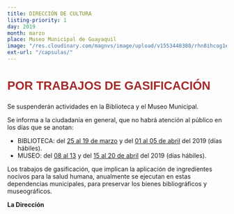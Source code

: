 ```yaml
---
title: DIRECCIÓN DE CULTURA
listing-priority: 1
day: 2019
month: marzo
place: Museo Municipal de Guayaquil
image: "/res.cloudinary.com/magnvs/image/upload/v1553448380/rhn8ihcog1eggqmokipr.jpg"
ext-url: "/capsulas/"
---
```

<h2 style="color:brown;font-family:'Oswald',sans-serif;font-weight:bold;font-size:1.7rem">POR TRABAJOS DE GASIFICACIÓN</h2>

Se suspenderán actividades en la Biblioteca y el Museo Municipal.

Se informa a la ciudadanía en general, que no  habrá atención al público en los días que se anotan:

- BIBLIOTECA: del <u>25 al 19 de marzo</u> y del <u>01 al 05 de abril</u> del 2019 (días hábiles).
- MUSEO: del <u>08 al 13</u> y del <u>15 al 20 de abril</u> del 2019 (días hábiles).

Los trabajos de gasificación, que implican la aplicación de ingredientes nocivos para la salud humana, anualmente se ejecutan en estas dependencias municipales, para preservar los bienes bibliográficos y museográficos.

**La Dirección**
